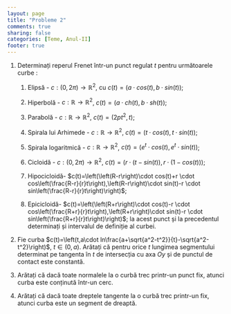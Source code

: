 ```yaml
---
layout: page
title: "Probleme 2"
comments: true
sharing: false
categories: [Teme, Anul-II]
footer: true
---
```


1. Determinați reperul Frenet într-un punct regulat $t$ pentru următoarele curbe :


   1. Elipsă - $c:(0,2\pi) \to \mathbb{R}^2$, cu $c(t)=\left(a \cdot cos(t), b \cdot sin(t)\right)$;

   2. Hiperbolă - $c: \mathbb{R} \to \mathbb{R}^2$, $c(t)=\left(a \cdot ch(t),b \cdot sh(t) \right)$;

   3. Parabolă - $c: \mathbb{R} \to \mathbb{R}^2$, $c(t)=\left(2pt^2,t\right)$;

   4. Spirala lui Arhimede - $c: \mathbb{R} \to \mathbb{R}^2$, $c(t)=\left( t\cdot cos(t), t\cdot sin(t) \right)$;

   5. Spirala logaritmică - $c: \mathbb{R} \to \mathbb{R}^2$, $c(t)=\left( e^t \cdot cos(t), e^t\cdot sin(t) \right)$;

   6. Cicloidă - $c:(0,2\pi) \to \mathbb{R}^2$,
      $c(t)=\left(r\cdot(t-sin(t)),r\cdot(1-cos(t))\right)$;

   7. Hipocicloidă- $c(t)=\left(\left(R-r\right)\cdot cos(t)+r \cdot cos\left(\frac{R-r}{r}t\right),\left(R-r\right)\cdot sin(t)-r \cdot sin\left(\frac{R-r}{r}t\right)\right)$;

   8. Epicicloidă- $c(t)=\left(\left(R+r\right)\cdot cos(t)-r \cdot cos\left(\frac{R+r}{r}t\right),\left(R+r\right)\cdot sin(t)-r \cdot sin\left(\frac{R+r}{r}t\right)\right)$; la acest
   punct și la precedentul determinați și intervalul de definiție al curbei.

2. Fie curba $c(t)=\left(t,a\cdot ln\frac{a+\sqrt{a^2-t^2}}{t}-\sqrt{a^2-t^2}\right)$, $t \in (0,a)$. Arătați că pentru orice $t$ lungimea
   segmentului determinat pe tangenta în $t$ de intersecția cu axa $Oy$ și de
   punctul de contact este constantă.

3. Arătați că dacă toate normalele la o curbă trec printr-un punct fix, atunci
   curba este conținută într-un cerc.

4. Arătați că dacă toate dreptele tangente la o curbă trec printr-un fix,
   atunci curba este un segment de dreaptă.

